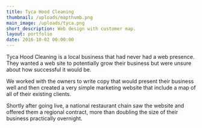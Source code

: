 ```yaml
---
title: Tyca Hood Cleaning
thumbnail: /uploads/mapthumb.png
main_image: /uploads/tyca.png
short_description: Web design with customer map.
layout: portfolio
date: 2016-10-02 00:00:00
---
```



Tyca Hood Cleaning is a local business that had never had a web presence.  They wanted a web site to potentially grow their business but were unsure about how successful it would be.

We worked with the owners to write copy that would present their business well and then created a very simple marketing website that include a map of all of their existing clients.

Shortly after going live, a national restaurant chain saw the website and offered them a regional contract, more than doubling the size of their business practically overnight.